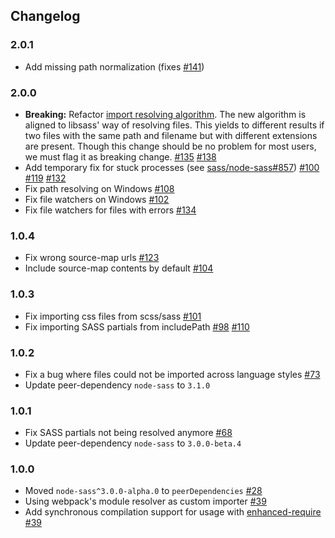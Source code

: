 Changelog
---------

### 2.0.1

- Add missing path normalization (fixes [#141](https://github.com/jtangelder/sass-loader/pull/141))

### 2.0.0

- **Breaking:** Refactor [import resolving algorithm](https://github.com/jtangelder/sass-loader/blob/089c52dc9bd02ec67fb5c65c2c226f43710f231c/index.js#L293-L348). The new algorithm is aligned to libsass' way of resolving files. This yields to different results if two files with the same path and filename but with different extensions are present. Though this change should be no problem for most users, we must flag it as breaking change. [#135](https://github.com/jtangelder/sass-loader/issues/135) [#138](https://github.com/jtangelder/sass-loader/issues/138)
- Add temporary fix for stuck processes (see [sass/node-sass#857](https://github.com/sass/node-sass/issues/857)) [#100](https://github.com/jtangelder/sass-loader/issues/100) [#119](https://github.com/jtangelder/sass-loader/issues/119) [#132](https://github.com/jtangelder/sass-loader/pull/132)
- Fix path resolving on Windows [#108](https://github.com/jtangelder/sass-loader/issues/108)
- Fix file watchers on Windows [#102](https://github.com/jtangelder/sass-loader/issues/102)
- Fix file watchers for files with errors [#134](https://github.com/jtangelder/sass-loader/pull/134)

### 1.0.4

- Fix wrong source-map urls [#123](https://github.com/jtangelder/sass-loader/pull/123)
- Include source-map contents by default [#104](https://github.com/jtangelder/sass-loader/pull/104)

### 1.0.3

- Fix importing css files from scss/sass [#101](https://github.com/jtangelder/sass-loader/issues/101)
- Fix importing SASS partials from includePath [#98](https://github.com/jtangelder/sass-loader/issues/98) [#110](https://github.com/jtangelder/sass-loader/issues/110)

### 1.0.2

- Fix a bug where files could not be imported across language styles [#73](https://github.com/jtangelder/sass-loader/issues/73)
- Update peer-dependency `node-sass` to `3.1.0`

### 1.0.1

- Fix SASS partials not being resolved anymore [#68](https://github.com/jtangelder/sass-loader/issues/68)
- Update peer-dependency `node-sass` to `3.0.0-beta.4`

### 1.0.0

- Moved `node-sass^3.0.0-alpha.0` to `peerDependencies` [#28](https://github.com/jtangelder/sass-loader/issues/28)
- Using webpack's module resolver as custom importer [#39](https://github.com/jtangelder/sass-loader/issues/31)
- Add synchronous compilation support for usage with [enhanced-require](https://github.com/webpack/enhanced-require) [#39](https://github.com/jtangelder/sass-loader/pull/39)
